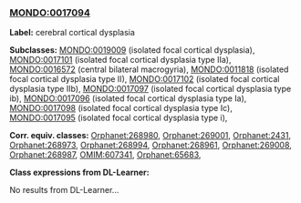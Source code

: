
### [MONDO:0017094](http://purl.obolibrary.org/obo/MONDO_0017094)
**Label:** cerebral cortical dysplasia

**Subclasses:** [MONDO:0019009](http://purl.obolibrary.org/obo/MONDO_0019009) (isolated focal cortical dysplasia), [MONDO:0017101](http://purl.obolibrary.org/obo/MONDO_0017101) (isolated focal cortical dysplasia type IIa), [MONDO:0016572](http://purl.obolibrary.org/obo/MONDO_0016572) (central bilateral macrogyria), [MONDO:0011818](http://purl.obolibrary.org/obo/MONDO_0011818) (isolated focal cortical dysplasia type II), [MONDO:0017102](http://purl.obolibrary.org/obo/MONDO_0017102) (isolated focal cortical dysplasia type IIb), [MONDO:0017097](http://purl.obolibrary.org/obo/MONDO_0017097) (isolated focal cortical dysplasia type ib), [MONDO:0017096](http://purl.obolibrary.org/obo/MONDO_0017096) (isolated focal cortical dysplasia type Ia), [MONDO:0017098](http://purl.obolibrary.org/obo/MONDO_0017098) (isolated focal cortical dysplasia type Ic), [MONDO:0017095](http://purl.obolibrary.org/obo/MONDO_0017095) (isolated focal cortical dysplasia type i), 

**Corr. equiv. classes:** [Orphanet:268980](http://www.orpha.net/ORDO/Orphanet_268980), [Orphanet:269001](http://www.orpha.net/ORDO/Orphanet_269001), [Orphanet:2431](http://www.orpha.net/ORDO/Orphanet_2431), [Orphanet:268973](http://www.orpha.net/ORDO/Orphanet_268973), [Orphanet:268994](http://www.orpha.net/ORDO/Orphanet_268994), [Orphanet:268961](http://www.orpha.net/ORDO/Orphanet_268961), [Orphanet:269008](http://www.orpha.net/ORDO/Orphanet_269008), [Orphanet:268987](http://www.orpha.net/ORDO/Orphanet_268987), [OMIM:607341](http://purl.obolibrary.org/obo/OMIM_607341), [Orphanet:65683](http://www.orpha.net/ORDO/Orphanet_65683), 

**Class expressions from DL-Learner:**

No results from DL-Learner...



